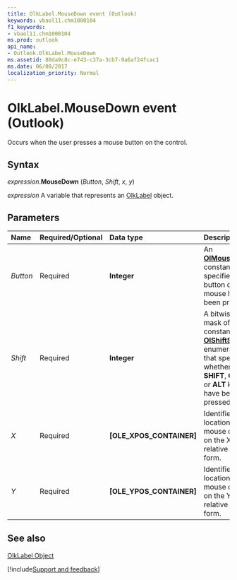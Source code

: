 ```yaml
---
title: OlkLabel.MouseDown event (Outlook)
keywords: vbaol11.chm1000104
f1_keywords:
- vbaol11.chm1000104
ms.prod: outlook
api_name:
- Outlook.OlkLabel.MouseDown
ms.assetid: 80da9c8c-e743-c37a-3cb7-9a6af24fcac1
ms.date: 06/08/2017
localization_priority: Normal
---
```



# OlkLabel.MouseDown event (Outlook)

Occurs when the user presses a mouse button on the control.


## Syntax

_expression_.**MouseDown** (_Button_, _Shift_, _x_, _y_)

_expression_ A variable that represents an [OlkLabel](Outlook.OlkLabel.md) object.


## Parameters



|Name|Required/Optional|Data type|Description|
|:-----|:-----|:-----|:-----|
| _Button_|Required| **Integer**|An  **[OlMouseButton](Outlook.OlMouseButton.md)** constant that specifies which button on the mouse has been pressed.|
| _Shift_|Required| **Integer**|A bitwise-OR mask of constants in the  **[OlShiftState](Outlook.OlShiftState.md)** enumeration that specifies whether the **SHIFT**,  **CTRL**, or  **ALT** keys have been pressed.|
| _X_|Required| **[OLE_XPOS_CONTAINER]**|Identifies the location of the mouse cursor on the X-axis relative to the form.|
| _Y_|Required| **[OLE_YPOS_CONTAINER]**|Identifies the location of the mouse cursor on the Y-axis relative to the form.|

## See also


[OlkLabel Object](Outlook.OlkLabel.md)

[!include[Support and feedback](~/includes/feedback-boilerplate.md)]